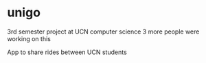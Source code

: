 # unigo
3rd semester project at UCN computer science
3 more people were working on this

App to share rides between UCN students
